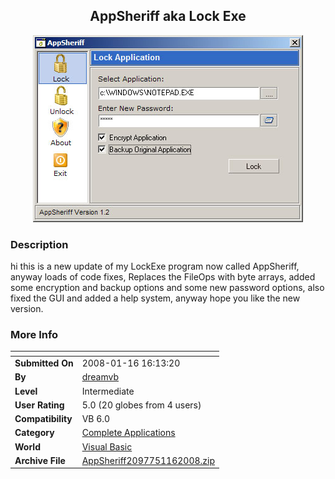 ﻿<div align="center">

## AppSheriff aka Lock Exe

<img src="PIC200811710123676.jpg">
</div>

### Description

hi this is a new update of my LockExe program now called AppSheriff, anyway loads of code fixes, Replaces the FileOps with byte arrays, added some encryption and backup options and some new password options, also fixed the GUI and added a help system, anyway hope you like the new version.
 
### More Info
 


<span>             |<span>
---                |---
**Submitted On**   |2008-01-16 16:13:20
**By**             |[dreamvb](https://github.com/Planet-Source-Code/PSCIndex/blob/master/ByAuthor/dreamvb.md)
**Level**          |Intermediate
**User Rating**    |5.0 (20 globes from 4 users)
**Compatibility**  |VB 6\.0
**Category**       |[Complete Applications](https://github.com/Planet-Source-Code/PSCIndex/blob/master/ByCategory/complete-applications__1-27.md)
**World**          |[Visual Basic](https://github.com/Planet-Source-Code/PSCIndex/blob/master/ByWorld/visual-basic.md)
**Archive File**   |[AppSheriff2097751162008\.zip](https://github.com/Planet-Source-Code/dreamvb-appsheriff-aka-lock-exe__1-69797/archive/master.zip)








